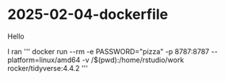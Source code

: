 # 2025-02-04-dockerfile

Hello 

I ran ''' docker run --rm -e PASSWORD="pizza" -p 8787:8787 --platform=linux/amd64 -v /$(pwd):/home/rstudio/work rocker/tidyverse:4.4.2 
'''
